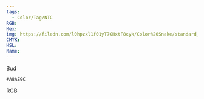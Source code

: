 ```yaml
---
tags:
  - Color/Tag/NTC
RGB:
Hex:
img: https://filedn.com/l0hpzxl1f01yT7GHxtF8cyk/Color%20Snake/standard_csv_to_svg/A8AE9C.svg
CMYK:
HSL:
Name:
---
```

Bud
```palette
#A8AE9C
```
RGB
